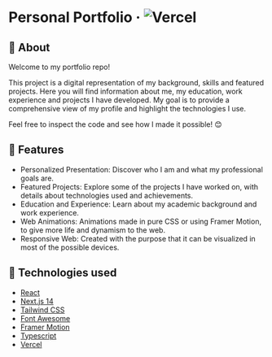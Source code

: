 # Personal Portfolio · ![Vercel](https://vercelbadge.vercel.app/api/lumalisan/portfolio)

## 🎯 About
Welcome to my portfolio repo!

This project is a digital representation of my background, skills and featured projects. Here you will find information about me, my education, work experience and projects I have developed. My goal is to provide a comprehensive view of my profile and highlight the technologies I use.

Feel free to inspect the code and see how I made it possible! 😊

## 🧠 Features
- Personalized Presentation: Discover who I am and what my professional goals are.
- Featured Projects: Explore some of the projects I have worked on, with details about technologies used and achievements.
- Education and Experience: Learn about my academic background and work experience.
- Web Animations: Animations made in pure CSS or using Framer Motion, to give more life and dynamism to the web.
- Responsive Web: Created with the purpose that it can be visualized in most of the possible devices.

## :rocket: Technologies used

- [React](https://react.dev/)
- [Next.js 14](https://nextjs.org/)
- [Tailwind CSS](https://tailwindcss.com/)
- [Font Awesome](https://fontawesome.com/)
- [Framer Motion](https://www.framer.com/motion/)
- [Typescript](https://www.typescriptlang.org/)
- [Vercel](https://vercel.com/)
